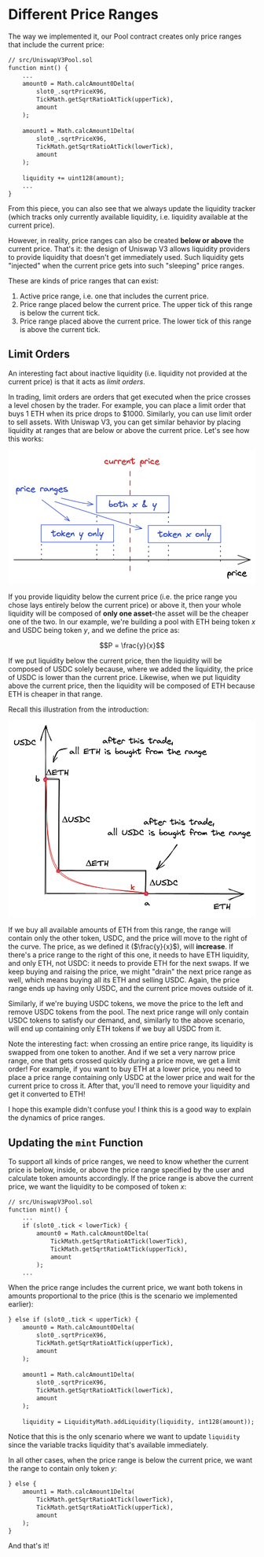 # Different Price Ranges

The way we implemented it, our Pool contract creates only price ranges that include the current price:
```solidity
// src/UniswapV3Pool.sol
function mint() {
    ...
    amount0 = Math.calcAmount0Delta(
        slot0_.sqrtPriceX96,
        TickMath.getSqrtRatioAtTick(upperTick),
        amount
    );

    amount1 = Math.calcAmount1Delta(
        slot0_.sqrtPriceX96,
        TickMath.getSqrtRatioAtTick(lowerTick),
        amount
    );

    liquidity += uint128(amount);
    ...
}
```

From this piece, you can also see that we always update the liquidity tracker (which tracks only currently available liquidity, i.e. liquidity available at the current price).

However, in reality, price ranges can also be created **below or above** the current price. That's it: the design of Uniswap V3 allows liquidity providers to provide liquidity that doesn't get immediately used. Such liquidity gets "injected" when the current price gets into such "sleeping" price ranges.

These are kinds of price ranges that can exist:
1. Active price range, i.e. one that includes the current price.
1. Price range placed below the current price. The upper tick of this range is below the current tick.
1. Price range placed above the current price. The lower tick of this range is above the current tick.

## Limit Orders

An interesting fact about inactive liquidity (i.e. liquidity not provided at the current price) is that it acts as *limit orders*.

In trading, limit orders are orders that get executed when the price crosses a level chosen by the trader. For example, you can place a limit order that buys 1 ETH when its price drops to \$1000. Similarly, you can use limit order to sell assets.  With Uniswap V3, you can get similar behavior by placing liquidity at ranges that are below or above the current price. Let's see how this works:

![Liquidity ranges outside of the current price](images/ranges_outside_current_price.png)

If you provide liquidity below the current price (i.e. the price range you chose lays entirely below the current price) or above it, then your whole liquidity will be composed of **only one asset**–the asset will be the cheaper one of the two.  In our example, we're building a pool with ETH being token $x$ and USDC being token $y$, and we define the price as:

$$P = \frac{y}{x}$$

If we put liquidity below the current price, then the liquidity will be composed of USDC solely because, where we added the liquidity, the price of USDC is lower than the current price. Likewise, when we put liquidity above the current price, then the liquidity will be composed of ETH because ETH is cheaper in that range.

Recall this illustration from the introduction:

![Price range depletion](../milestone_1/images/range_depleted.png)

If we buy all available amounts of ETH from this range, the range will contain only the other token, USDC, and the price will move to the right of the curve. The price, as we defined it ($\frac{y}{x}$), will **increase**. If there's a price range to the right of this one, it needs to have ETH liquidity, and only ETH, not USDC: it needs to provide ETH for the next swaps.  If we keep buying and raising the price, we might "drain" the next price range as well, which means buying all its ETH and selling USDC. Again, the price range ends up having only USDC, and the current price moves outside of it.

Similarly, if we're buying USDC tokens, we move the price to the left and remove USDC tokens from the pool. The next price range will only contain USDC tokens to satisfy our demand, and, similarly to the above scenario, will end up containing only ETH tokens if we buy all USDC from it.

Note the interesting fact: when crossing an entire price range, its liquidity is swapped from one token to another. And if we set a very narrow price range, one that gets crossed quickly during a price move, we get a limit order! For example, if you want to buy ETH at a lower price, you need to place a price range containing only USDC at the lower price and wait for the current price to cross it. After that, you'll need to remove your liquidity and get it converted to ETH!

I hope this example didn't confuse you! I think this is a good way to explain the dynamics of price ranges.

## Updating the `mint` Function

To support all kinds of price ranges, we need to know whether the current price is below, inside, or above the price range specified by the user and calculate token amounts accordingly. If the price range is above the current price, we want the liquidity to be composed of token $x$:

```solidity
// src/UniswapV3Pool.sol
function mint() {
    ...
    if (slot0_.tick < lowerTick) {
        amount0 = Math.calcAmount0Delta(
            TickMath.getSqrtRatioAtTick(lowerTick),
            TickMath.getSqrtRatioAtTick(upperTick),
            amount
        );
    ...
```

When the price range includes the current price, we want both tokens in amounts proportional to the price (this is the scenario we implemented earlier):
```solidity
} else if (slot0_.tick < upperTick) {
    amount0 = Math.calcAmount0Delta(
        slot0_.sqrtPriceX96,
        TickMath.getSqrtRatioAtTick(upperTick),
        amount
    );

    amount1 = Math.calcAmount1Delta(
        slot0_.sqrtPriceX96,
        TickMath.getSqrtRatioAtTick(lowerTick),
        amount
    );

    liquidity = LiquidityMath.addLiquidity(liquidity, int128(amount));
```

Notice that this is the only scenario where we want to update `liquidity` since the variable tracks liquidity that's available immediately.

In all other cases, when the price range is below the current price, we want the range to contain only token $y$:
```solidity
} else {
    amount1 = Math.calcAmount1Delta(
        TickMath.getSqrtRatioAtTick(lowerTick),
        TickMath.getSqrtRatioAtTick(upperTick),
        amount
    );
}
```

And that's it!